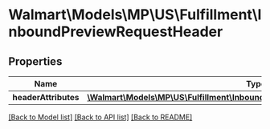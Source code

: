 # Walmart\Models\MP\US\Fulfillment\InboundPreviewRequestHeader

## Properties

Name | Type | Description | Notes
------------ | ------------- | ------------- | -------------
**headerAttributes** | [**\Walmart\Models\MP\US\Fulfillment\InboundPreviewRequestHeaderHeaderAttributes**](InboundPreviewRequestHeaderHeaderAttributes.md) |  |


[[Back to Model list]](./) [[Back to API list]](../../../../../README.md#supported-apis) [[Back to README]](../../../../../README.md)
